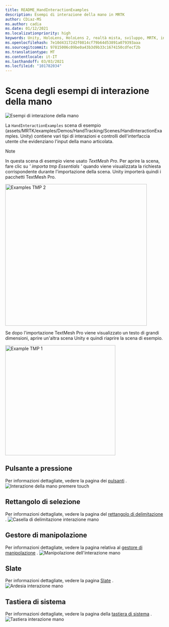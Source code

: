 ```yaml
---
title: README_HandInteractionExamples
description: Esempi di interazione della mano in MRTK
author: CDiaz-MS
ms.author: cadia
ms.date: 01/12/2021
ms.localizationpriority: high
keywords: Unity, HoloLens, HoloLens 2, realtà mista, sviluppo, MRTK, interazioni Hand, controllo dei limiti, pulsanti stampabili,
ms.openlocfilehash: 7e10d43172d2f0814cf79b64d53891a079393aaa
ms.sourcegitcommit: 97815006c09be0a43b3d9b33c1674150cdfecf2b
ms.translationtype: MT
ms.contentlocale: it-IT
ms.lasthandoff: 03/03/2021
ms.locfileid: "101782034"
---
```

# <a name="hand-interaction-examples-scene"></a>Scena degli esempi di interazione della mano

![Esempi di interazione della mano](Images/MRTK_Examples.png)

La `HandInteractionExamples` scena di esempio (assets/MRTK/examples/Demos/HandTracking/Scenes/HandInteractionExamples. Unity) contiene vari tipi di interazioni e controlli dell'interfaccia utente che evidenziano l'input della mano articolata.

> [!NOTE]
> In questa scena di esempio viene usato *TextMesh Pro*. Per aprire la scena, fare clic su *' importa tmp Essentials '* quando viene visualizzata la richiesta corrispondente durante l'importazione della scena. Unity importerà quindi i pacchetti TextMesh Pro.

<img src="Images/HandInteractionExamples/MRTK_Examples_TMP2.png" width="450" alt="Examples TMP 2">

Se dopo l'importazione TextMesh Pro viene visualizzato un testo di grandi dimensioni, aprire un'altra scena Unity e quindi riaprire la scena di esempio.

<img src="Images/HandInteractionExamples/MRTK_Examples_TMP1.png" width="350" alt="Example TMP 1">

## <a name="pressable-button"></a>Pulsante a pressione

Per informazioni dettagliate, vedere la pagina dei [pulsanti](README_Button.md) .
![Interazione della mano premere touch](Images/HandInteractionExamples/MRTK_Examples_PressTouch.png)

## <a name="bounding-box"></a>Rettangolo di selezione

Per informazioni dettagliate, vedere la pagina del [rettangolo di delimitazione](README_BoundingBox.md) .
![Casella di delimitazione interazione mano](Images/HandInteractionExamples/MRTK_Examples_BoundingBox.png)

## <a name="manipulation-handler"></a>Gestore di manipolazione

Per informazioni dettagliate, vedere la pagina relativa al [gestore di manipolazione](README_ManipulationHandler.md) .
![Manipolazione dell'interazione mano](Images/HandInteractionExamples/MRTK_Examples_Manipulation.png)

## <a name="slate"></a>Slate

Per informazioni dettagliate, vedere la pagina [Slate](README_Slate.md) .
![Ardesia interazione mano](Images/HandInteractionExamples/MRTK_Examples_Slate.png)

## <a name="system-keyboard"></a>Tastiera di sistema

Per informazioni dettagliate, vedere la pagina della [tastiera di sistema](README_SystemKeyboard.md) .
![Tastiera interazione mano](Images/HandInteractionExamples/MRTK_Examples_Keyboard.png)
